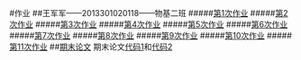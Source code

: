 #作业
##王军军——2013301020118——物基二班
#####[第1次作业](https://github.com/EPR123/computational_physics_2013301020118/blob/master/%E7%AC%AC%E4%B8%80%E6%AC%A1%E4%BD%9C%E4%B8%9A.md)
#####[第2次作业](https://github.com/EPR123/computational_physics_2013301020118/blob/master/%E7%AC%AC%E4%BA%8C%E6%AC%A1%E4%BD%9C%E4%B8%9A.md)
#####[第3次作业](https://github.com/EPR123/computational_physics_2013301020118/blob/master/%E7%AC%AC3%E6%AC%A1%E4%BD%9C%E4%B8%9A.md)
#####[第4次作业](https://github.com/EPR123/computational_physics_2013301020118/blob/master/%E7%AC%AC4%E6%AC%A1%E4%BD%9C%E4%B8%9A.md)
#####[第5次作业](https://github.com/EPR123/computational_physics_2013301020118/blob/master/%E7%AC%AC5%E6%AC%A1%E4%BD%9C%E4%B8%9A.md)
#####[第6次作业](https://github.com/EPR123/computational_physics_2013301020118/blob/master/%E7%AC%AC6%E6%AC%A1%E4%BD%9C%E4%B8%9A.md)
#####[第7次作业](https://github.com/EPR123/computational_physics_2013301020118/blob/master/%E7%AC%AC7%E6%AC%A1%E4%BD%9C%E4%B8%9A.md)
#####[第8次作业](https://github.com/EPR123/computational_physics_2013301020118/blob/master/%E7%AC%AC8%E6%AC%A1%E4%BD%9C%E4%B8%9A.md)
#####[第9次作业](https://github.com/EPR123/computational_physics_2013301020118/blob/master/%E7%AC%AC9%E6%AC%A1%E4%BD%9C%E4%B8%9A.md)
#####[第10次作业](https://github.com/EPR123/computational_physics_2013301020118/blob/master/%E7%AC%AC10%E6%AC%A1%E4%BD%9C%E4%B8%9A.md)
#####[第11次作业](https://github.com/EPR123/computational_physics_2013301020118/blob/master/%E7%AC%AC11%E6%AC%A1%E4%BD%9C%E4%B8%9A.md)
##[期末论文](https://github.com/EPR123/computational_physics_2013301020118/blob/master/%E8%AE%BA%E6%96%87.pdf)
期末论文[代码1](https://github.com/EPR123/computational_physics_2013301020118/blob/master/%E4%BA%BA%E5%8F%A3%E5%A2%9E%E9%95%BF2.py)和[代码2](https://github.com/EPR123/computational_physics_2013301020118/blob/master/%E4%BA%BA%E5%8F%A3%E5%A2%9E%E9%95%BF1.py)
